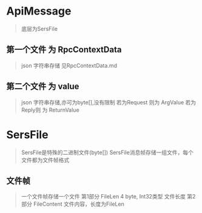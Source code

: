 ﻿# ApiMessage
>底层为SersFile

## 第一个文件 为 RpcContextData
>json 字符串存储 见RpcContextData.md
 

## 第二个文件 为 value
>json 字符串存储,亦可为byte[],没有限制
若为Request 则为 ArgValue
若为Reply则 为 ReturnValue






# SersFile
>SersFile是特殊的二进制文件(byte[])
SersFile消息帧存储一组文件，每个文件都为文件帧格式


## 文件帧
>一个文件帧存储一个文件
              第1部分 FileLen          4 byte,  Int32类型 文件长度
              第2部分 FileContent      文件内容，长度为FileLen